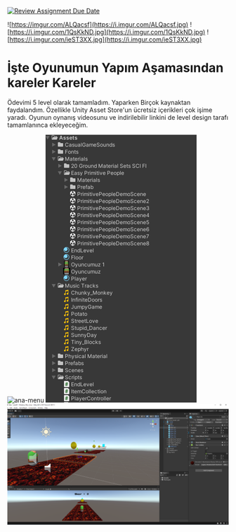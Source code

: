 [![Review Assignment Due Date](https://classroom.github.com/assets/deadline-readme-button-8d59dc4de5201274e310e4c54b9627a8934c3b88527886e3b421487c677d23eb.svg)](https://classroom.github.com/a/gTiETg9a)

![https://imgur.com/ALQacsf](https://i.imgur.com/ALQacsf.jpg)
![https://i.imgur.com/1QsKkND.jpg](https://i.imgur.com/1QsKkND.jpg)
![https://i.imgur.com/ieST3XX.jpg](https://i.imgur.com/ieST3XX.jpg)

# İşte Oyunumun Yapım Aşamasından kareler Kareler

Ödevimi 5 level olarak tamamladım. Yaparken Birçok kaynaktan faydalandım. Özellikle Unity Asset Store'un ücretsiz içerikleri çok işime yaradı. Oyunun oynanış videosunu ve indirilebilir linkini de level design tarafı tamamlanınca ekleyeceğim.

![ana-menu](https://github.com/Iskenderun-Technical-University/Oyun-Programlama-Donem-Projesi-Yunus-zkaya/blob/main/Oyun%20Programlama%20SSler/Ana%20Men%C3%BC.png?raw=true)
![assetler](https://github.com/Iskenderun-Technical-University/Oyun-Programlama-Donem-Projesi-Yunus-zkaya/blob/main/Oyun%20Programlama%20SSler/Kulland%C4%B1%C4%9F%C4%B1m%20Assetler.png?raw=true)
![level1](https://github.com/Iskenderun-Technical-University/Oyun-Programlama-Donem-Projesi-Yunus-zkaya/blob/main/Oyun%20Programlama%20SSler/Level01.png?raw=true)
